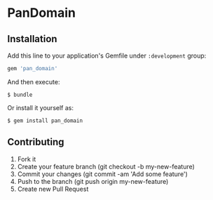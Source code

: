 # PanDomain

## Installation

Add this line to your application's Gemfile under ```:development``` group:

```ruby
gem 'pan_domain'
```

And then execute:

    $ bundle

Or install it yourself as:

    $ gem install pan_domain

## Contributing

1. Fork it
2. Create your feature branch (git checkout -b my-new-feature)
3. Commit your changes (git commit -am 'Add some feature')
4. Push to the branch (git push origin my-new-feature)
5. Create new Pull Request
